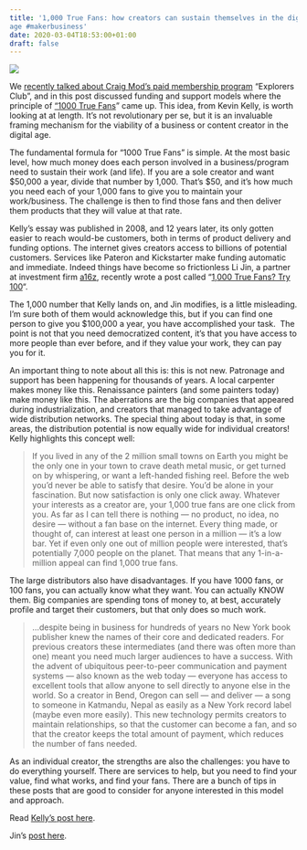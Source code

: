 ```yaml
---
title: '1,000 True Fans: how creators can sustain themselves in the digital
age #makerbusiness'
date: 2020-03-04T18:53:00+01:00
draft: false
---
```


[![](https://cdn-daily-blog.adafruitdaily.com/uploads/2020/03/TrueFans-1.jpg)](https://kk.org/thetechnium/1000-true-fans/)

We [recently talked about Craig Mod’s paid membership program](https://blog.adafruit.com/2020/02/11/how-to-start-manage-and-fund-a-paid-membership-program-makerbusiness/) “Explorers Club”, and in this post discussed funding and support models where the principle of [“1000 True Fans](https://kk.org/thetechnium/1000-true-fans/)” came up. This idea, from Kevin Kelly, is worth looking at at length. It’s not revolutionary per se, but it is an invaluable framing mechanism for the viability of a business or content creator in the digital age.

The fundamental formula for “1000 True Fans” is simple. At the most basic level, how much money does each person involved in a business/program need to sustain their work (and life). If you are a sole creator and want $50,000 a year, divide that number by 1,000. That’s $50, and it’s how much you need each of your 1,000 fans to give you to maintain your work/business. The challenge is then to find those fans and then deliver them products that they will value at that rate.

Kelly’s essay was published in 2008, and 12 years later, its only gotten easier to reach would-be customers, both in terms of product delivery and funding options. The internet gives creators access to billions of potential customers. Services like Pateron and Kickstarter make funding automatic and immediate. Indeed things have become so frictionless Li Jin, a partner at investment firm [a16z](https://a16z.com/), recently wrote a post called “[1,000 True Fans? Try 100](https://a16z.com/2020/02/06/100-true-fans/)“.

The 1,000 number that Kelly lands on, and Jin modifies, is a little misleading. I’m sure both of them would acknowledge this, but if you can find one person to give you $100,000 a year, you have accomplished your task.  The point is not that you need democratized content, it’s that you have access to more people than ever before, and if they value your work, they can pay you for it.

An important thing to note about all this is: this is not new. Patronage and support has been happening for thousands of years. A local carpenter makes money like this. Renaissance painters (and some painters today) make money like this. The aberrations are the big companies that appeared during industrialization, and creators that managed to take advantage of wide distribution networks. The special thing about today is that, in some areas, the distribution potential is now equally wide for individual creators! Kelly highlights this concept well:

> If you lived in any of the 2 million small towns on Earth you might be the only one in your town to crave death metal music, or get turned on by whispering, or want a left-handed fishing reel. Before the web you’d never be able to satisfy that desire. You’d be alone in your fascination. But now satisfaction is only one click away. Whatever your interests as a creator are, your 1,000 true fans are one click from you. As far as I can tell there is nothing — no product, no idea, no desire — without a fan base on the internet. Every thing made, or thought of, can interest at least one person in a million — it’s a low bar. Yet if even only one out of million people were interested, that’s potentially 7,000 people on the planet. That means that any 1-in-a-million appeal can find 1,000 true fans.

The large distributors also have disadvantages. If you have 1000 fans, or 100 fans, you can actually know what they want. You can actually KNOW them. Big companies are spending tons of money to, at best, accurately profile and target their customers, but that only does so much work.

> …despite being in business for hundreds of years no New York book publisher knew the names of their core and dedicated readers. For previous creators these intermediates (and there was often more than one) meant you need much larger audiences to have a success. With the advent of ubiquitous peer-to-peer communication and payment systems — also known as the web today — everyone has access to excellent tools that allow anyone to sell directly to anyone else in the world. So a creator in Bend, Oregon can sell — and deliver — a song to someone in Katmandu, Nepal as easily as a New York record label (maybe even more easily). This new technology permits creators to maintain relationships, so that the customer can become a fan, and so that the creator keeps the total amount of payment, which reduces the number of fans needed.

As an individual creator, the strengths are also the challenges: you have to do everything yourself. There are services to help, but you need to find your value, find what works, and find your fans. There are a bunch of tips in these posts that are good to consider for anyone interested in this model and approach.

Read [Kelly’s post here](https://kk.org/thetechnium/1000-true-fans/).

Jin’s [post here](https://a16z.com/2020/02/06/100-true-fans/).